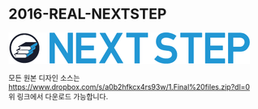 # 2016-REAL-NEXTSTEP
  
![](https://github.com/NHNNEXT/2016-REAL-NEXTSTEP/blob/design-resources/Images/logo_type01.png?raw=true)

모든 원본 디자인 소스는 
https://www.dropbox.com/s/a0b2hfkcx4rs93w/1.Final%20files.zip?dl=0  
위 링크에서 다운로드 가능합니다.
